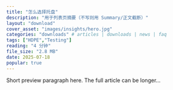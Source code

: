 ```yaml
---
title: "怎么选择托盘"
description: "用于列表页摘要（不写则用 Summary/正文截断）"
layout: "download" 
cover_asset: "images/insights/hero.jpg"
categories: "downloads" # articles | downloads | news | faq
tags: ["HDPE","Testing"]
reading: "4 分钟"
file_size: "2.8 MB"
date: 2025-07-18
popular: true 
---
```


Short preview paragraph here. The full article can be longer...
